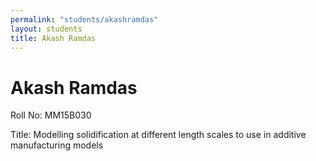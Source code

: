```yaml
---
permalink: "students/akashramdas"
layout: students
title: Akash Ramdas
---
```

# Akash Ramdas

Roll No: MM15B030

Title: Modelling solidification at different length scales to use in additive manufacturing models

